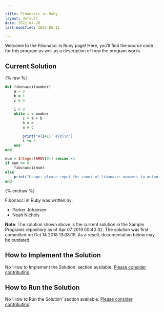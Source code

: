 ```yaml
---

title: Fibonacci in Ruby
layout: default
date: 2022-04-28
last-modified: 2022-05-11

---
```


Welcome to the Fibonacci in Ruby page! Here, you'll find the source code for this program as well as a description of how the program works.

## Current Solution

{% raw %}

```ruby
def fibonacci(number)
    a = 0
    b = 1
    c = 0

    i = 0
    while i < number
        c = a + b
        b = a
        a = c

        print("#{i+1}: #{c}\n")
        i += 1
    end
end

num = Integer(ARGV[0]) rescue -1
if num >= 0
    fibonacci(num)
else
    print("Usage: please input the count of fibonacci numbers to output")
end
```

{% endraw %}

Fibonacci in Ruby was written by:

- Parker Johansen
- Noah Nichols

**Note**: The solution shown above is the current solution in the Sample Programs repository as of Apr 07 2019 00:40:32. The solution was first committed on Oct 14 2018 13:08:19. As a result, documentation below may be outdated.

## How to Implement the Solution

No 'How to Implement the Solution' section available. [Please consider contributing](https://github.com/TheRenegadeCoder/sample-programs-website).

## How to Run the Solution

No 'How to Run the Solution' section available. [Please consider contributing](https://github.com/TheRenegadeCoder/sample-programs-website).